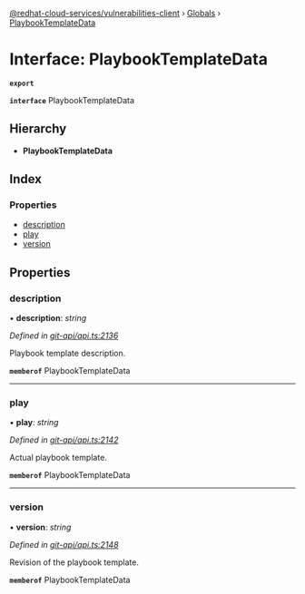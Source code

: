 [@redhat-cloud-services/vulnerabilities-client](../README.md) › [Globals](../globals.md) › [PlaybookTemplateData](playbooktemplatedata.md)

# Interface: PlaybookTemplateData

**`export`** 

**`interface`** PlaybookTemplateData

## Hierarchy

* **PlaybookTemplateData**

## Index

### Properties

* [description](playbooktemplatedata.md#description)
* [play](playbooktemplatedata.md#play)
* [version](playbooktemplatedata.md#version)

## Properties

###  description

• **description**: *string*

*Defined in [git-api/api.ts:2136](https://github.com/RedHatInsights/javascript-clients.gi/blob/master/packages/vulnerabilities/git-api/api.ts#L2136)*

Playbook template description.

**`memberof`** PlaybookTemplateData

___

###  play

• **play**: *string*

*Defined in [git-api/api.ts:2142](https://github.com/RedHatInsights/javascript-clients.gi/blob/master/packages/vulnerabilities/git-api/api.ts#L2142)*

Actual playbook template.

**`memberof`** PlaybookTemplateData

___

###  version

• **version**: *string*

*Defined in [git-api/api.ts:2148](https://github.com/RedHatInsights/javascript-clients.gi/blob/master/packages/vulnerabilities/git-api/api.ts#L2148)*

Revision of the playbook template.

**`memberof`** PlaybookTemplateData
